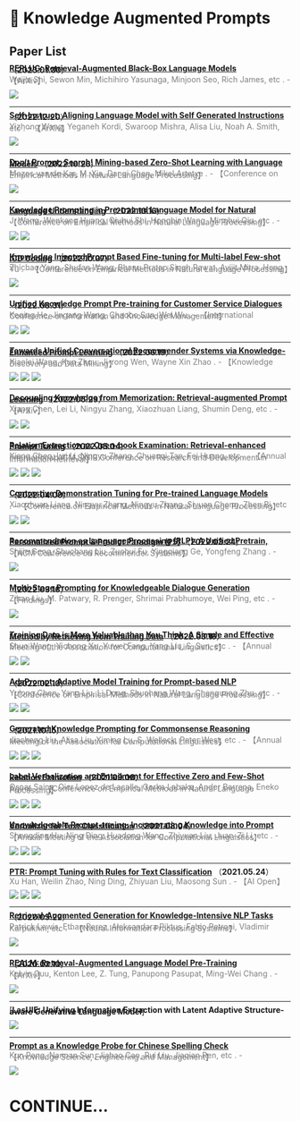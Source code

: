 # 📄 Knowledge Augmented Prompts

## Paper List

<div style="line-height:0.2em;">


[**REPLUG: Retrieval-Augmented Black-Box Language Models**](https://doi.org/10.48550/arXiv.2301.12652) （**2023.01.30**）

<font color="gray">Weijia Shi, Sewon Min, Michihiro Yasunaga, Minjoon Seo, Rich James, etc .  - 【ArXiv】</font>

![](https://img.shields.io/badge/Citations-3-green)

---

[**Self-Instruct: Aligning Language Model with Self Generated Instructions**](https://doi.org/10.48550/arXiv.2212.10560) （**2022.12.20**）

<font color="gray">Yizhong Wang, Yeganeh Kordi, Swaroop Mishra, Alisa Liu, Noah A. Smith, etc .  - 【ArXiv】</font>

![](https://img.shields.io/badge/Citations-7-green)

---

[**Don’t Prompt, Search! Mining-based Zero-Shot Learning with Language Models**](https://doi.org/10.48550/arXiv.2210.14803) （**2022.10.26**）

<font color="gray">Mozes van de Kar, M. Xia, Danqi Chen, Mikel Artetxe .  - 【Conference on Empirical Methods in Natural Language Processing】</font>

![](https://img.shields.io/badge/Citations-1-green)

---

[**Knowledge Prompting in Pre-trained Language Model for Natural Language Understanding**](https://doi.org/10.48550/arXiv.2210.08536) （**2022.10.16**）

<font color="gray">J. Wang, Wenkang Huang, Qiuhui Shi, Hongbin Wang, Minghui Qiu, etc .  - 【Conference on Empirical Methods in Natural Language Processing】</font>

![](https://img.shields.io/badge/Citations-2-green)  [![](https://img.shields.io/badge/Github%20Stars-10-blue)](https://github.com/wjn1996/kp-plm)

---

[**Knowledge Injected Prompt Based Fine-tuning for Multi-label Few-shot ICD Coding**](https://doi.org/10.48550/arXiv.2210.03304) （**2022.10.07**）

<font color="gray">Zhichao Yang, Shufan Wang, Bhanu Pratap Singh Rawat, Avijit Mitra, Hong Yu .  - 【Conference on Empirical Methods in Natural Language Processing】</font>

![](https://img.shields.io/badge/Citations-2-green)

---

[**Unified Knowledge Prompt Pre-training for Customer Service Dialogues**](https://doi.org/10.1145/3511808.3557718) （**2022.08.31**）

<font color="gray">Keqing He, Jingang Wang, Chaobo Sun, Wei Wu .  - 【International Conference on Information and Knowledge Management】</font>

![](https://img.shields.io/badge/Citations-1-green)  ![](https://img.shields.io/badge/Mendeley%20Readers-9-red)

---

[**Towards Unified Conversational Recommender Systems via Knowledge-Enhanced Prompt Learning**](https://doi.org/10.1145/3534678.3539382) （**2022.06.19**）

<font color="gray">Xiaolei Wang, Kun Zhou, Ji-rong Wen, Wayne Xin Zhao .  - 【Knowledge Discovery and Data Mining】</font>

![](https://img.shields.io/badge/Citations-4-green)  ![](https://img.shields.io/badge/Mendeley%20Readers-26-red)  [![](https://img.shields.io/badge/Github%20Stars-43-blue)](https://github.com/rucaibox/unicrs)

---

[**Decoupling Knowledge from Memorization: Retrieval-augmented Prompt Learning**](https://doi.org/10.48550/arXiv.2205.14704) （**2022.05.29**）

<font color="gray">Xiang Chen, Lei Li, Ningyu Zhang, Xiaozhuan Liang, Shumin Deng, etc .  - 【ArXiv】</font>

![](https://img.shields.io/badge/Citations-7-green)  [![](https://img.shields.io/badge/Github%20Stars-305-blue)](https://github.com/zjunlp/promptkg)

---

[**Relation Extraction as Open-book Examination: Retrieval-enhanced Prompt Tuning**](https://doi.org/10.1145/3477495.3531746) （**2022.05.04**）

<font color="gray">Xiang Chen, Lei Li, Ningyu Zhang, Chuanqi Tan, Fei Huang, etc .  - 【Annual International ACM SIGIR Conference on Research and Development in Information Retrieval】</font>

![](https://img.shields.io/badge/Citations-4-green)  ![](https://img.shields.io/badge/Mendeley%20Readers-25-red)  [![](https://img.shields.io/badge/Github%20Stars-305-blue)](https://github.com/zjunlp/PromptKG/tree/main/research/RetrievalRE)

---

[**Contrastive Demonstration Tuning for Pre-trained Language Models**](https://doi.org/10.48550/arXiv.2204.04392) （**2022.04.09**）

<font color="gray">Xiaozhuan Liang, Ningyu Zhang, Ningyu Zhang, Siyuan Cheng, Zhen Bi, etc .  - 【Conference on Empirical Methods in Natural Language Processing】</font>

![](https://img.shields.io/badge/Citations-3-green)  [![](https://img.shields.io/badge/Github%20Stars-305-blue)](https://github.com/zjunlp/PromptKG/tree/main/research/Demo-Tuning)

---

[**Recommendation as Language Processing (RLP): A Unified Pretrain, Personalized Prompt & Predict Paradigm (P5)**](https://doi.org/10.1145/3523227.3546767) （**2022.03.24**）

<font color="gray">Shijie Geng, Shuchang Liu, Zuohui Fu, Yingqiang Ge, Yongfeng Zhang .  - 【ACM Conference on Recommender Systems】</font>

![](https://img.shields.io/badge/Citations-22-green)

---

[**Multi-Stage Prompting for Knowledgeable Dialogue Generation**](https://doi.org/10.48550/arXiv.2203.08745) （**2022.03.16**）

<font color="gray">Zihan Liu, M. Patwary, R. Prenger, Shrimai Prabhumoye, Wei Ping, etc .  - 【Findings】</font>

![](https://img.shields.io/badge/Citations-12-green)

---

[**Training Data is More Valuable than You Think: A Simple and Effective Method by Retrieving from Training Data**](https://doi.org/10.48550/arXiv.2203.08773) （**2022.03.16**）

<font color="gray">Shuo Wang, Yichong Xu, Yuwei Fang, Yang Liu, S. Sun, etc .  - 【Annual Meeting of the Association for Computational Linguistics】</font>

![](https://img.shields.io/badge/Citations-21-green)  [![](https://img.shields.io/badge/Github%20Stars-102-blue)](https://github.com/microsoft/reina)

---

[**AdaPrompt: Adaptive Model Training for Prompt-based NLP**](https://arxiv.org/abs/2202.04824) （**2022.02.10**）

<font color="gray">Yulong Chen, Yang Liu, Li Dong, Shuohang Wang, Chenguang Zhu, etc .  - 【Conference on Empirical Methods in Natural Language Processing】</font>

![](https://img.shields.io/badge/Citations-11-green)  ![](https://img.shields.io/badge/Mendeley%20Readers-48-red)

---

[**Generated Knowledge Prompting for Commonsense Reasoning**](https://doi.org/10.18653/v1/2022.acl-long.225) （**2021.10.15**）

<font color="gray">Jiacheng Liu, Alisa Liu, Ximing Lu, S. Welleck, Peter West, etc .  - 【Annual Meeting of the Association for Computational Linguistics】</font>

![](https://img.shields.io/badge/Citations-37-green)  ![](https://img.shields.io/badge/Mendeley%20Readers-133-red)  [![](https://img.shields.io/badge/Github%20Stars-33-blue)](https://github.com/liujch1998/gkp)

---

[**Label Verbalization and Entailment for Effective Zero and Few-Shot Relation Extraction**](https://doi.org/10.18653/v1/2021.emnlp-main.92) （**2021.09.08**）

<font color="gray">Oscar Sainz, Oier Lopez de Lacalle, Gorka Labaka, Ander Barrena, Eneko Agirre .  - 【Conference on Empirical Methods in Natural Language Processing】</font>

![](https://img.shields.io/badge/Citations-36-green)  ![](https://img.shields.io/badge/Mendeley%20Readers-111-red)  [![](https://img.shields.io/badge/Github%20Stars-126-blue)](https://github.com/osainz59/Ask2Transformers)

---

[**Knowledgeable Prompt-tuning: Incorporating Knowledge into Prompt Verbalizer for Text Classification**](https://doi.org/10.18653/v1/2022.acl-long.158) （**2021.08.04**）

<font color="gray">Shengding Hu, Ning Ding, Huadong Wang, Zhiyuan Liu, Juan-Zi Li, etc .  - 【Annual Meeting of the Association for Computational Linguistics】</font>

![](https://img.shields.io/badge/Citations-95-green)  ![](https://img.shields.io/badge/Mendeley%20Readers-225-red)  [![](https://img.shields.io/badge/Github%20Stars-158-blue)](https://github.com/thunlp/knowledgeableprompttuning)

---

[**PTR: Prompt Tuning with Rules for Text Classification**](https://doi.org/10.1016/j.aiopen.2022.11.003) （**2021.05.24**）

<font color="gray">Xu Han, Weilin Zhao, Ning Ding, Zhiyuan Liu, Maosong Sun .  - 【AI Open】</font>

![](https://img.shields.io/badge/Citations-172-green)  ![](https://img.shields.io/badge/Mendeley%20Readers-226-red)  [![](https://img.shields.io/badge/Github%20Stars-128-blue)](https://github.com/thunlp/PTR)

---

[**Retrieval-Augmented Generation for Knowledge-Intensive NLP Tasks**](https://arxiv.org/abs/2005.11401) （**2020.05.22**）

<font color="gray">Patrick Lewis, Ethan Perez, Aleksandara Piktus, Fabio Petroni, Vladimir Karpukhin, etc .  - 【Neural Information Processing Systems】</font>

![](https://img.shields.io/badge/Citations-551-green)

---

[**REALM: Retrieval-Augmented Language Model Pre-Training**](https://arxiv.org/abs/2002.08909) （**2020.02.10**）

<font color="gray">Kelvin Guu, Kenton Lee, Z. Tung, Panupong Pasupat, Ming-Wei Chang .  - 【ArXiv】</font>

![](https://img.shields.io/badge/Citations-542-green)

---

[**LasUIE: Unifying Information Extraction with Latent Adaptive Structure-aware Generative Language Model**]



![](https://img.shields.io/badge/Citations-0-green)

---

[**Prompt as a Knowledge Probe for Chinese Spelling Check**](https://doi.org/10.1007/978-3-031-10989-8_41) 

<font color="gray">Kun Peng, Nannan Sun, Jiahao Cao, Rui Liu, Jiaqian Ren, etc .  - 【Knowledge Science, Engineering and Management】</font>

![](https://img.shields.io/badge/Citations-0-green)


</div>

# CONTINUE...
